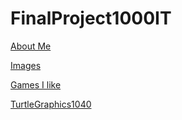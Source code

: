 # FinalProject1000IT

[About Me](https://github.com/PeterKim-GIT/FinalProject1000IT/blob/main/AboutMe.md) 

[Images](https://github.com/PeterKim-GIT/FinalProject1000IT/blob/main/Images.md) 

[Games I like](https://github.com/PeterKim-GIT/FinalProject1000IT/blob/main/Games%20I%20Enjoy.md)

[TurtleGraphics1040](https://github.com/PeterKim-GIT/FinalProject1000IT/blob/main/TurtleGraphics1040.md)
